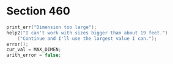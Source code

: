 # Section 460

```c << Report that this dimension is out of range >>=
print_err("Dimension too large");
help2("I can't work with sizes bigger than about 19 feet.")
    ("Continue and I'll use the largest value I can.");
error();
cur_val = MAX_DIMEN;
arith_error = false;
```
